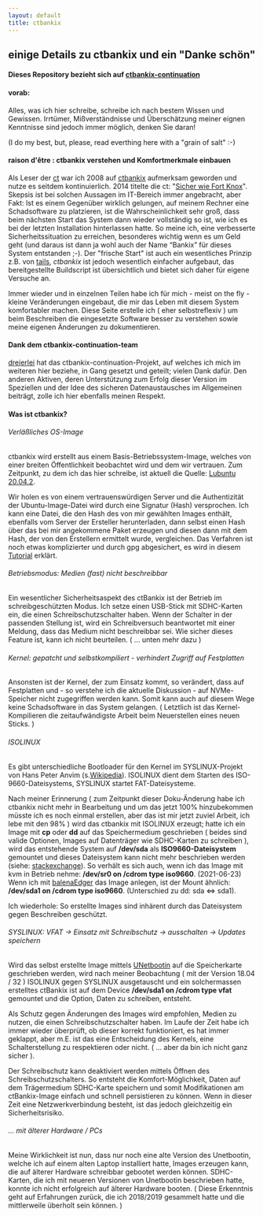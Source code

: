 ```yaml
---
layout: default
title: ctbankix
---
```

## einige Details zu ctbankix und ein "Danke schön"


#### Dieses Repository bezieht sich auf [ctbankix-continuation](https://github.com/ctbankix-continuation-team/ctbankix-continuation)

#### vorab:

Alles, was ich hier schreibe, schreibe ich nach bestem Wissen und Gewissen. Irrtümer, Mißverständnisse und Überschätzung meiner eignen Kenntnisse sind jedoch immer möglich, denken Sie daran! 

(I do my best, but, please, read everthing here with a "grain of salt" :-)


#### raison d'être : ctbankix verstehen und Komfortmerkmale einbauen

Als Leser der [ct](https://www.heise.de/ct/) war ich 2008 auf [ctbankix](https://www.heise.de/ct/artikel/Sicheres-Online-Banking-mit-Bankix-284099.html) aufmerksam geworden und nutze es seitdem kontinuierlich. 2014 titelte die ct: "[Sicher wie Fort Knox](https://www.heise.de/select/ct/archiv/2014/7/seite-146)". Skepsis ist bei solchen Aussagen im IT-Bereich immer angebracht, aber Fakt: Ist es einem Gegenüber wirklich gelungen, auf meinem Rechner eine Schadsoftware zu platzieren, ist die Wahrscheinlichkeit sehr groß, dass beim nächsten Start das System dann wieder vollständig so ist, wie ich es bei der letzten Installation hinterlassen hatte. So meine ich, eine verbesserte Sicherheitssituation zu erreichen, besonderes wichtig wenn es um Geld geht (und daraus ist dann ja wohl auch der Name “Bankix” für dieses System entstanden ;-). Der "frische Start" ist auch ein wesentliches Prinzip z.B. von [tails](https://tails.boum.org/), _ctbankix_ ist jedoch wesentlich einfacher aufgebaut, das bereitgestellte Buildscript ist übersichtlich und bietet sich daher für eigene Versuche an.

Immer wieder und in einzelnen Teilen habe ich für mich - meist on the fly - kleine Veränderungen eingebaut, die mir das Leben mit diesem System komfortabler machen. Diese Seite erstelle ich (&nbsp;eher selbstreflexiv&nbsp;) um beim Beschreiben die eingesetzte Software besser zu verstehen sowie meine eigenen Änderungen zu dokumentieren. 



#### Dank dem ctbankix-continuation-team


[dreierlei](https://www.heise.de/forum/c-t/Kommentare-zu-c-t-Artikeln/Sicheres-Online-Banking-mit-Bankix/Weiterentwicklung-ctbankix-auf-Basis-von-Lubuntu-16-04-1-32-Bit/posting-29217674/show/) hat das ctbankix-continuation-Projekt, auf welches ich mich im weiteren hier beziehe,  in Gang gesetzt und geteilt; vielen Dank dafür. Den anderen Aktiven, deren Unterstützung zum Erfolg dieser Version im Speziellen und der Idee des sicheren Datenaustausches im Allgemeinen beiträgt, zolle ich hier ebenfalls meinen Respekt.

#### Was ist ctbankix?

###### Verläßliches OS-Image
ctbankix wird erstellt aus einem Basis-Betriebssystem-Image, welches von einer breiten Öffentlichkeit beobachtet wird und dem wir vertrauen. Zum Zeitpunkt, zu dem ich das hier schreibe, ist aktuell die Quelle: [Lubuntu 20.04.2](http://cdimage.ubuntu.com/lubuntu/releases/20.04.2/release/lubuntu-20.04.2-desktop-amd64.iso). 

Wir holen es von einem vertrauenswürdigen Server und die Authentizität der Ubuntu-Image-Datei wird durch eine Signatur (Hash) versprochen. Ich kann eine Datei, die den Hash des von mir gewählten Images enthält, ebenfalls vom Server der Ersteller herunterladen, dann selbst einen Hash über das bei mir angekommene Paket erzeugen und diesen dann mit dem Hash, der von den Erstellern ermittelt wurde, vergleichen. Das Verfahren ist noch etwas komplizierter und durch gpg abgesichert, es wird in diesem [Tutorial](https://tutorials.ubuntu.com/tutorial/tutorial-how-to-verify-ubuntu) erklärt. 

###### Betriebsmodus: Medien (fast) nicht beschreibbar

Ein wesentlicher Sicherheitsaspekt des ctBankix ist der Betrieb im schreibgeschützten Modus. Ich setze einen USB-Stick mit SDHC-Karten ein, die einen Schreibschutzschalter haben. Wenn der Schalter in der passenden Stellung ist, wird ein Schreibversuch beantwortet mit einer Meldung, dass das Medium nicht beschreibbar sei. Wie sicher dieses Feature ist, kann ich nicht beurteilen. ( ... unten mehr dazu )

###### Kernel: gepatcht und selbstkompiliert - verhindert Zugriff auf Festplatten

Ansonsten ist der Kernel, der zum Einsatz kommt, so verändert, dass auf Festplatten und - so verstehe ich die aktuelle Diskussion - auf NVMe-Speicher nicht zugegriffen werden kann. Somit kann auch auf diesem Wege keine Schadsoftware in das System gelangen. (&nbsp;Letztlich ist das Kernel-Kompilieren die zeitaufwändigste Arbeit beim Neuerstellen eines neuen Sticks.&nbsp;) 

###### ISOLINUX

Es gibt unterschiedliche Bootloader für den Kernel im SYSLINUX-Projekt von Hans Peter Anvim (s.[Wikipedia](https://de.wikipedia.org/wiki/SYSLINUX)). ISOLINUX dient dem Starten des ISO-9660-Dateisystems, SYSLINUX startet FAT-Dateisysteme. 

Nach meiner Erinnerung ( zum Zeitpunkt dieser Doku-Änderung habe ich ctbankix nicht mehr in Bearbeitung und um das jetzt 100% hinzubekommen müsste ich es noch einmal erstellen, aber das ist mir jetzt zuviel Arbeit, ich lebe mit den 98% ) wird das ctbankix mit ISOLINUX erzeugt; hatte ich ein Image mit **cp** oder **dd** auf das Speichermedium geschrieben ( beides sind valide Optionen, Images auf Datenträger wie SDHC-Karten zu schreiben ), wird das entstehende System auf **/dev/sda** als **ISO9660-Dateisystem** gemountet und dieses Dateisystem kann nicht mehr beschrieben werden (siehe: [stackexchange](https://unix.stackexchange.com/questions/26237/iso-file-readonly)). So verhält es sich auch, wenn ich das Image mit kvm in Betrieb nehme: **/dev/sr0 on /cdrom type iso9660**.  (2021-06-23) Wenn ich mit [balenaEdger](https://www.balena.io/etcher/) das Image anlegen, ist der Mount ähnlich: **/dev/sda1 on /cdrom type iso9660**. (Unterschied zu dd: sda <=> sda1).

Ich wiederhole: So erstellte Images sind inhärent durch das Dateisystem gegen Beschreiben geschützt.

###### SYSLINUX: VFAT -> Einsatz mit Schreibschutz -> ausschalten -> Updates speichern

Wird das selbst erstellte Image mittels [UNetbootin](https://unetbootin.github.io/) auf die Speicherkarte geschrieben werden, wird nach meiner Beobachtung (&nbsp;mit der Version 18.04 / 32&nbsp;) ISOLINUX gegen SYSLINUX ausgetauscht und ein solchermassen erstelltes ctBankix ist auf dem Device **/dev/sda1 on /cdrom type vfat** gemountet und die Option, Daten zu schreiben, entsteht. 

Als Schutz gegen Änderungen des Images wird empfohlen, Medien zu nutzen, die einen Schreibschutzschalter haben. Im Laufe der Zeit habe ich immer wieder überprüft, ob dieser korrekt funktioniert, es hat immer geklappt, aber m.E. ist das eine Entscheidung des Kernels, eine Schalterstellung zu respektieren oder nicht. ( ... aber da bin ich nicht ganz sicher ).

Der Schreibschutz kann deaktiviert werden mittels Öffnen des Schreibschutzschalters. So entsteht die Komfort-Möglichkeit, Daten auf dem Trägermedium SDHC-Karte speichern und somit Modifikationen am ctBankix-Image einfach und schnell persistieren zu können. Wenn in dieser Zeit eine Netzwerkverbindung besteht, ist das jedoch gleichzeitig ein Sicherheitsrisiko.  

###### ... mit älterer Hardware / PCs

Meine Wirklichkeit ist nun, dass nur noch eine alte Version des Unetbootin, welche ich auf einem alten Laptop installiert hatte, Images erzeugen kann, die auf älterer Hardware schreibbar gebootet werden können. SDHC-Karten, die ich mit neueren Versionen von Unetbootin beschrieben hatte, konnte ich nicht erfolgreich auf älterer Hardware booten. (&nbsp;Diese Erkenntnis geht auf Erfahrungen zurück, die ich 2018/2019 gesammelt hatte und die mittlerweile überholt sein können.&nbsp;)


